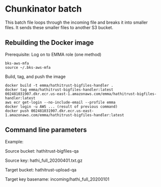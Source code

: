 # Chunkinator batch

This batch file loops through the incoming file and breaks it into smaller files.
It sends these smaller files to another S3 bucket.

## Rebuilding the Docker image

Prerequisite: Log on to EMMA role (one method)

```shell script
bks-aws-mfa  
source ~/.bks-aws-mfa
```

Build, tag, and push the image
```shell script
docker build -t emma/hathitrust-bigfiles-handler .
docker tag emma/hathitrust-bigfiles-handler:latest 002481031907.dkr.ecr.us-east-1.amazonaws.com/emma/hathitrust-bigfiles-handler:latest
aws ecr get-login --no-include-email --profile emma
docker login -u AWS ... (result of previous command)
docker push 002481031907.dkr.ecr.us-east-1.amazonaws.com/emma/hathitrust-bigfiles-handler:latest
```

## Command line parameters

Example:

Source bucket: hathitrust-bigfiles-qa

Source key: hathi_full_20200401.txt.gz

Target bucket: hathitrust-upload-qa

Target key basename: incoming/hathi_full_20200101
